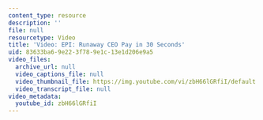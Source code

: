 ```yaml
---
content_type: resource
description: ''
file: null
resourcetype: Video
title: 'Video: EPI: Runaway CEO Pay in 30 Seconds'
uid: 83633ba6-9e22-3f78-9e1c-13e1d206e9a5
video_files:
  archive_url: null
  video_captions_file: null
  video_thumbnail_file: https://img.youtube.com/vi/zbH66lGRfiI/default.jpg
  video_transcript_file: null
video_metadata:
  youtube_id: zbH66lGRfiI
---
```

